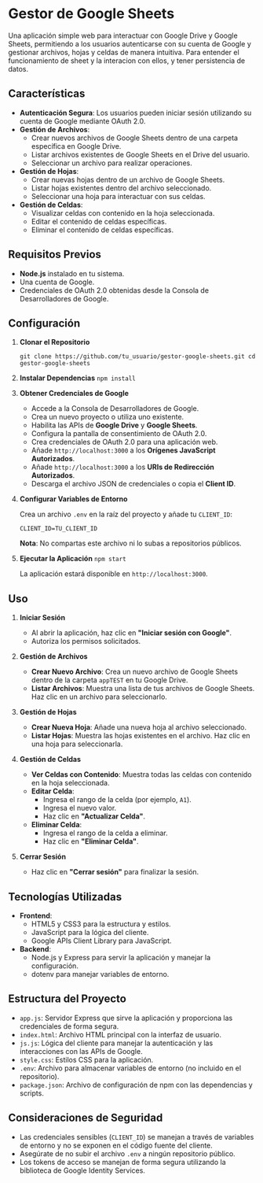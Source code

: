 # Gestor de Google Sheets

Una aplicación simple web para interactuar con Google Drive y Google Sheets, permitiendo a los usuarios autenticarse con su cuenta de Google y gestionar archivos, hojas y celdas de manera intuitiva. Para entender el funcionamiento de sheet y la interacion con ellos, y tener persistencia de datos.

## Características

- **Autenticación Segura**: Los usuarios pueden iniciar sesión utilizando su cuenta de Google mediante OAuth 2.0.
- **Gestión de Archivos**:
    - Crear nuevos archivos de Google Sheets dentro de una carpeta específica en Google Drive.
    - Listar archivos existentes de Google Sheets en el Drive del usuario.
    - Seleccionar un archivo para realizar operaciones.
- **Gestión de Hojas**:
    - Crear nuevas hojas dentro de un archivo de Google Sheets.
    - Listar hojas existentes dentro del archivo seleccionado.
    - Seleccionar una hoja para interactuar con sus celdas.
- **Gestión de Celdas**:
    - Visualizar celdas con contenido en la hoja seleccionada.
    - Editar el contenido de celdas específicas.
    - Eliminar el contenido de celdas específicas.

## Requisitos Previos

- **Node.js** instalado en tu sistema.
- Una cuenta de Google.
- Credenciales de OAuth 2.0 obtenidas desde la Consola de Desarrolladores de Google.

## Configuración

1. **Clonar el Repositorio**

    `git clone https://github.com/tu_usuario/gestor-google-sheets.git cd gestor-google-sheets`
    
2. **Instalar Dependencias**
    `npm install`
    
3. **Obtener Credenciales de Google**
    
    - Accede a la Consola de Desarrolladores de Google.
    - Crea un nuevo proyecto o utiliza uno existente.
    - Habilita las APIs de **Google Drive** y **Google Sheets**.
    - Configura la pantalla de consentimiento de OAuth 2.0.
    - Crea credenciales de OAuth 2.0 para una aplicación web.
    - Añade `http://localhost:3000` a los **Orígenes JavaScript Autorizados**.
    - Añade `http://localhost:3000` a los **URIs de Redirección Autorizados**.
    - Descarga el archivo JSON de credenciales o copia el **Client ID**.
4. **Configurar Variables de Entorno**
    
    Crea un archivo `.env` en la raíz del proyecto y añade tu `CLIENT_ID`:

    `CLIENT_ID=TU_CLIENT_ID`
    
    **Nota**: No compartas este archivo ni lo subas a repositorios públicos.
    
5. **Ejecutar la Aplicación**
    `npm start`
    
    La aplicación estará disponible en `http://localhost:3000`.
    

## Uso

1. **Iniciar Sesión**
    
    - Al abrir la aplicación, haz clic en **"Iniciar sesión con Google"**.
    - Autoriza los permisos solicitados.
2. **Gestión de Archivos**
    
    - **Crear Nuevo Archivo**: Crea un nuevo archivo de Google Sheets dentro de la carpeta `appTEST` en tu Google Drive.
    - **Listar Archivos**: Muestra una lista de tus archivos de Google Sheets. Haz clic en un archivo para seleccionarlo.
3. **Gestión de Hojas**
    
    - **Crear Nueva Hoja**: Añade una nueva hoja al archivo seleccionado.
    - **Listar Hojas**: Muestra las hojas existentes en el archivo. Haz clic en una hoja para seleccionarla.
4. **Gestión de Celdas**
    
    - **Ver Celdas con Contenido**: Muestra todas las celdas con contenido en la hoja seleccionada.
    - **Editar Celda**:
        - Ingresa el rango de la celda (por ejemplo, `A1`).
        - Ingresa el nuevo valor.
        - Haz clic en **"Actualizar Celda"**.
    - **Eliminar Celda**:
        - Ingresa el rango de la celda a eliminar.
        - Haz clic en **"Eliminar Celda"**.
5. **Cerrar Sesión**
    
    - Haz clic en **"Cerrar sesión"** para finalizar la sesión.

## Tecnologías Utilizadas

- **Frontend**:
    - HTML5 y CSS3 para la estructura y estilos.
    - JavaScript para la lógica del cliente.
    - Google APIs Client Library para JavaScript.
- **Backend**:
    - Node.js y Express para servir la aplicación y manejar la configuración.
    - dotenv para manejar variables de entorno.

## Estructura del Proyecto

- `app.js`: Servidor Express que sirve la aplicación y proporciona las credenciales de forma segura.
- `index.html`: Archivo HTML principal con la interfaz de usuario.
- `js.js`: Lógica del cliente para manejar la autenticación y las interacciones con las APIs de Google.
- `style.css`: Estilos CSS para la aplicación.
- `.env`: Archivo para almacenar variables de entorno (no incluido en el repositorio).
- `package.json`: Archivo de configuración de npm con las dependencias y scripts.

## Consideraciones de Seguridad

- Las credenciales sensibles (`CLIENT_ID`) se manejan a través de variables de entorno y no se exponen en el código fuente del cliente.
- Asegúrate de no subir el archivo `.env` a ningún repositorio público.
- Los tokens de acceso se manejan de forma segura utilizando la biblioteca de Google Identity Services.